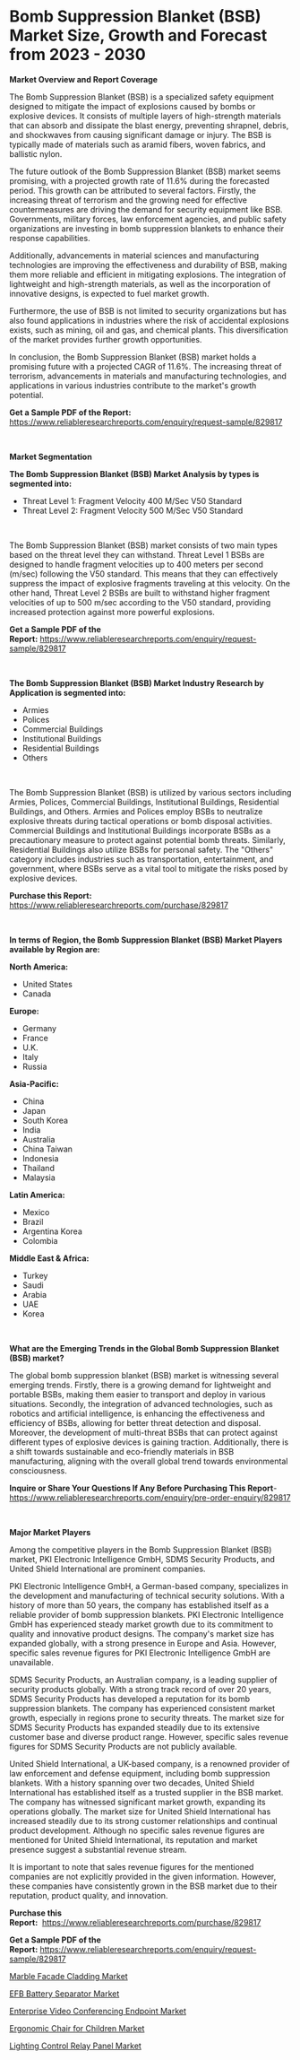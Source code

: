 <p><h1>Bomb Suppression Blanket (BSB) Market Size, Growth and Forecast from 2023 - 2030</h1></p><p><strong>Market Overview and Report Coverage</strong></p>
<p><p>The Bomb Suppression Blanket (BSB) is a specialized safety equipment designed to mitigate the impact of explosions caused by bombs or explosive devices. It consists of multiple layers of high-strength materials that can absorb and dissipate the blast energy, preventing shrapnel, debris, and shockwaves from causing significant damage or injury. The BSB is typically made of materials such as aramid fibers, woven fabrics, and ballistic nylon.</p><p>The future outlook of the Bomb Suppression Blanket (BSB) market seems promising, with a projected growth rate of 11.6% during the forecasted period. This growth can be attributed to several factors. Firstly, the increasing threat of terrorism and the growing need for effective countermeasures are driving the demand for security equipment like BSB. Governments, military forces, law enforcement agencies, and public safety organizations are investing in bomb suppression blankets to enhance their response capabilities.</p><p>Additionally, advancements in material sciences and manufacturing technologies are improving the effectiveness and durability of BSB, making them more reliable and efficient in mitigating explosions. The integration of lightweight and high-strength materials, as well as the incorporation of innovative designs, is expected to fuel market growth.</p><p>Furthermore, the use of BSB is not limited to security organizations but has also found applications in industries where the risk of accidental explosions exists, such as mining, oil and gas, and chemical plants. This diversification of the market provides further growth opportunities.</p><p>In conclusion, the Bomb Suppression Blanket (BSB) market holds a promising future with a projected CAGR of 11.6%. The increasing threat of terrorism, advancements in materials and manufacturing technologies, and applications in various industries contribute to the market's growth potential.</p></p>
<p><strong>Get a Sample PDF of the Report:</strong> <a href="https://www.reliableresearchreports.com/enquiry/request-sample/829817">https://www.reliableresearchreports.com/enquiry/request-sample/829817</a></p>
<p>&nbsp;</p>
<p><strong>Market Segmentation</strong></p>
<p><strong>The Bomb Suppression Blanket (BSB) Market Analysis by types is segmented into:</strong></p>
<p><ul><li>Threat Level 1: Fragment Velocity 400 M/Sec V50 Standard</li><li>Threat Level 2: Fragment Velocity 500 M/Sec V50 Standard</li></ul></p>
<p>&nbsp;</p>
<p><p>The Bomb Suppression Blanket (BSB) market consists of two main types based on the threat level they can withstand. Threat Level 1 BSBs are designed to handle fragment velocities up to 400 meters per second (m/sec) following the V50 standard. This means that they can effectively suppress the impact of explosive fragments traveling at this velocity. On the other hand, Threat Level 2 BSBs are built to withstand higher fragment velocities of up to 500 m/sec according to the V50 standard, providing increased protection against more powerful explosions.</p></p>
<p><strong>Get a Sample PDF of the Report:</strong>&nbsp;<a href="https://www.reliableresearchreports.com/enquiry/request-sample/829817">https://www.reliableresearchreports.com/enquiry/request-sample/829817</a></p>
<p>&nbsp;</p>
<p><strong>The Bomb Suppression Blanket (BSB) Market Industry Research by Application is segmented into:</strong></p>
<p><ul><li>Armies</li><li>Polices</li><li>Commercial Buildings</li><li>Institutional Buildings</li><li>Residential Buildings</li><li>Others</li></ul></p>
<p>&nbsp;</p>
<p><p>The Bomb Suppression Blanket (BSB) is utilized by various sectors including Armies, Polices, Commercial Buildings, Institutional Buildings, Residential Buildings, and Others. Armies and Polices employ BSBs to neutralize explosive threats during tactical operations or bomb disposal activities. Commercial Buildings and Institutional Buildings incorporate BSBs as a precautionary measure to protect against potential bomb threats. Similarly, Residential Buildings also utilize BSBs for personal safety. The "Others" category includes industries such as transportation, entertainment, and government, where BSBs serve as a vital tool to mitigate the risks posed by explosive devices.</p></p>
<p><strong>Purchase this Report:</strong>&nbsp; <a href="https://www.reliableresearchreports.com/purchase/829817">https://www.reliableresearchreports.com/purchase/829817</a></p>
<p>&nbsp;</p>
<p><strong>In terms of Region, the Bomb Suppression Blanket (BSB) Market Players available by Region are:</strong></p>
<p>
    <p> <strong> North America: </strong>
        <ul>
            <li>United States</li>
            <li>Canada</li>
        </ul>
        </p> 
    <p> <strong> Europe: </strong>
        <ul>
            <li>Germany</li>
            <li>France</li>
            <li>U.K.</li>
            <li>Italy</li>
            <li>Russia</li>
        </ul>
        </p> 
    <p> <strong> Asia-Pacific: </strong>
        <ul>
            <li>China</li>
            <li>Japan</li>
            <li>South Korea</li>
            <li>India</li>
            <li>Australia</li>
            <li>China Taiwan</li>
            <li>Indonesia</li>
            <li>Thailand</li>
            <li>Malaysia</li>
        </ul>
        </p> 
    <p> <strong> Latin America: </strong>
        <ul>
            <li>Mexico</li>
            <li>Brazil</li>
            <li>Argentina Korea</li>
            <li>Colombia</li>
        </ul>
        </p> 
    <p> <strong> Middle East & Africa: </strong>
        <ul>
            <li>Turkey</li>
            <li>Saudi</li>
            <li>Arabia</li>
            <li>UAE</li>
            <li>Korea</li>
        </ul>
    </p>
    </p>
<p>&nbsp;</p>
<p><strong>What are the Emerging Trends in the Global Bomb Suppression Blanket (BSB) market?</strong></p>
<p><p>The global bomb suppression blanket (BSB) market is witnessing several emerging trends. Firstly, there is a growing demand for lightweight and portable BSBs, making them easier to transport and deploy in various situations. Secondly, the integration of advanced technologies, such as robotics and artificial intelligence, is enhancing the effectiveness and efficiency of BSBs, allowing for better threat detection and disposal. Moreover, the development of multi-threat BSBs that can protect against different types of explosive devices is gaining traction. Additionally, there is a shift towards sustainable and eco-friendly materials in BSB manufacturing, aligning with the overall global trend towards environmental consciousness.</p></p>
<p><strong>Inquire or Share Your Questions If Any Before Purchasing This Report</strong>- <a href="https://www.reliableresearchreports.com/enquiry/pre-order-enquiry/829817">https://www.reliableresearchreports.com/enquiry/pre-order-enquiry/829817</a></p>
<p>&nbsp;</p>
<p><strong>Major Market Players</strong></p>
<p><p>Among the competitive players in the Bomb Suppression Blanket (BSB) market, PKI Electronic Intelligence GmbH, SDMS Security Products, and United Shield International are prominent companies.</p><p>PKI Electronic Intelligence GmbH, a German-based company, specializes in the development and manufacturing of technical security solutions. With a history of more than 50 years, the company has established itself as a reliable provider of bomb suppression blankets. PKI Electronic Intelligence GmbH has experienced steady market growth due to its commitment to quality and innovative product designs. The company's market size has expanded globally, with a strong presence in Europe and Asia. However, specific sales revenue figures for PKI Electronic Intelligence GmbH are unavailable.</p><p>SDMS Security Products, an Australian company, is a leading supplier of security products globally. With a strong track record of over 20 years, SDMS Security Products has developed a reputation for its bomb suppression blankets. The company has experienced consistent market growth, especially in regions prone to security threats. The market size for SDMS Security Products has expanded steadily due to its extensive customer base and diverse product range. However, specific sales revenue figures for SDMS Security Products are not publicly available.</p><p>United Shield International, a UK-based company, is a renowned provider of law enforcement and defense equipment, including bomb suppression blankets. With a history spanning over two decades, United Shield International has established itself as a trusted supplier in the BSB market. The company has witnessed significant market growth, expanding its operations globally. The market size for United Shield International has increased steadily due to its strong customer relationships and continual product development. Although no specific sales revenue figures are mentioned for United Shield International, its reputation and market presence suggest a substantial revenue stream.</p><p>It is important to note that sales revenue figures for the mentioned companies are not explicitly provided in the given information. However, these companies have consistently grown in the BSB market due to their reputation, product quality, and innovation.</p></p>
<p><strong>Purchase this Report:</strong>&nbsp;&nbsp;<a href="https://www.reliableresearchreports.com/purchase/829817">https://www.reliableresearchreports.com/purchase/829817</a></p>
<p></p>
<p><strong>Get a Sample PDF of the Report:</strong>&nbsp;<a href="https://www.reliableresearchreports.com/enquiry/request-sample/829817">https://www.reliableresearchreports.com/enquiry/request-sample/829817</a></p>
<p><p><a href="https://www.linkedin.com/pulse/marble-facade-cladding-market-size-share-amp-trends-analysis/">Marble Facade Cladding Market</a></p><p><a href="https://www.linkedin.com/pulse/decoding-efb-battery-separator-market-deep-dive-latest-trends/">EFB Battery Separator Market</a></p><p><a href="https://medium.com/@tobyyundt2023/enterprise-video-conferencing-endpoint-market-share-evolution-and-market-growth-trends-2023-2030-bcf2141fd480">Enterprise Video Conferencing Endpoint Market</a></p><p><a href="https://medium.com/@kimzemlak1955/ergonomic-chair-for-children-market-trends-forecast-and-competitive-analysis-to-2030-8a43f315f25c">Ergonomic Chair for Children Market</a></p><p><a href="https://www.linkedin.com/pulse/lighting-control-relay-panel-market-insights-players-forecast/">Lighting Control Relay Panel Market</a></p></p>